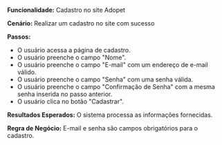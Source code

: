 **Funcionalidade:** Cadastro no site Adopet

**Cenário:** Realizar um cadastro no site com sucesso

**Passos:**

- O usuário acessa a página de cadastro.
- O usuário preenche o campo "Nome".
- O usuário preenche o campo "E-mail" com um endereço de e-mail válido.
- O usuário preenche o campo "Senha" com uma senha válida.
- O usuário preenche o campo "Confirmação de Senha" com a mesma senha inserida no passo anterior.
- O usuário clica no botão "Cadastrar".

**Resultados Esperados:**
O sistema processa as informações fornecidas.

**Regra de Negócio:**
E-mail e senha são campos obrigatórios para o cadastro.
